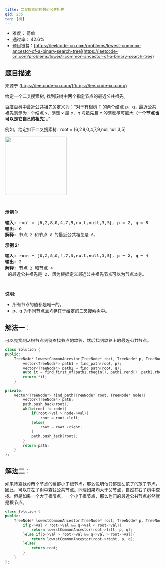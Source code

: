 ```yaml
---
title: 二叉搜索树的最近公共祖先
qid: 235
tag: [树]
---
```


- 难度： 简单
- 通过率： 42.6%
- 题目链接：[https://leetcode-cn.com/problems/lowest-common-ancestor-of-a-binary-search-tree](https://leetcode-cn.com/problems/lowest-common-ancestor-of-a-binary-search-tree)


## 题目描述

来源于 [https://leetcode-cn.com/](https://leetcode-cn.com/)

<p>给定一个二叉搜索树, 找到该树中两个指定节点的最近公共祖先。</p>

<p><a href="https://baike.baidu.com/item/%E6%9C%80%E8%BF%91%E5%85%AC%E5%85%B1%E7%A5%96%E5%85%88/8918834?fr=aladdin" target="_blank">百度百科</a>中最近公共祖先的定义为：&ldquo;对于有根树 T 的两个结点 p、q，最近公共祖先表示为一个结点 x，满足 x 是 p、q 的祖先且 x 的深度尽可能大（<strong>一个节点也可以是它自己的祖先</strong>）。&rdquo;</p>

<p>例如，给定如下二叉搜索树:&nbsp; root =&nbsp;[6,2,8,0,4,7,9,null,null,3,5]</p>

<p><img alt="" src="https://assets.leetcode-cn.com/aliyun-lc-upload/uploads/2018/12/14/binarysearchtree_improved.png" style="height: 190px; width: 200px;"></p>

<p>&nbsp;</p>

<p><strong>示例 1:</strong></p>

<pre><strong>输入:</strong> root = [6,2,8,0,4,7,9,null,null,3,5], p = 2, q = 8
<strong>输出:</strong> 6 
<strong>解释: </strong>节点 <code>2 </code>和节点 <code>8 </code>的最近公共祖先是 <code>6。</code>
</pre>

<p><strong>示例 2:</strong></p>

<pre><strong>输入:</strong> root = [6,2,8,0,4,7,9,null,null,3,5], p = 2, q = 4
<strong>输出:</strong> 2
<strong>解释: </strong>节点 <code>2</code> 和节点 <code>4</code> 的最近公共祖先是 <code>2</code>, 因为根据定义最近公共祖先节点可以为节点本身。</pre>

<p>&nbsp;</p>

<p><strong>说明:</strong></p>

<ul>
	<li>所有节点的值都是唯一的。</li>
	<li>p、q 为不同节点且均存在于给定的二叉搜索树中。</li>
</ul>


## 解法一：

可以先找到从根节点到待查找节点的路径，然后找到路径上的最近公共节点。

```c++
class Solution {
public:
    TreeNode* lowestCommonAncestor(TreeNode* root, TreeNode* p, TreeNode* q) {
        vector<TreeNode*> path1 = find_path(root, p);
        vector<TreeNode*> path2 = find_path(root, q);
        auto it = find_first_of(path1.rbegin(), path1.rend(), path2.rbegin(), path2.rend());
        return *it;
    }

private:
    vector<TreeNode*> find_path(TreeNode* root, TreeNode* node){
        vector<TreeNode*> path;
        path.push_back(root);
        while(root != node){
            if(root->val > node->val){
                root = root->left;
            }else{
                root = root->right;
            }
            path.push_back(root);
        }
        return path;
    }
};
```

## 解法二：

如果待查找的两个节点的值都小于根节点，那么说明他们都是左孩子的孩子节点。因此，可以在左子树中查找公共节点。同理如果均大于父节点，自然在右子树中查找。但是如果一个大于根节点，一个小于根节点，那么他们的最近公共节点必然就是根节点。

```c++
class Solution {
public:
    TreeNode* lowestCommonAncestor(TreeNode* root, TreeNode* p, TreeNode* q) {
        if(p->val < root->val && q->val < root->val){
            return lowestCommonAncestor(root->left, p, q);
        }else if(p->val > root->val && q->val > root->val){
            return lowestCommonAncestor(root->right, p, q);
        }else{
            return root;
        }
    }
};
```
